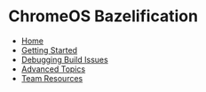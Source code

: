# ChromeOS Bazelification

[logo]: https://storage.googleapis.com/chromium-website-lob-storage/9635ad74717513b5c7d701844ad9d3459aaf0733
[home]: /README.md

- [Home][home]
- [Getting Started](/docs/getting_started.md)
- [Debugging Build Issues](/docs/debugging.md)
- [Advanced Topics](/docs/advanced.md)
- [Team Resources](/docs/team/index.md)
